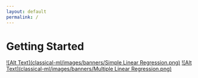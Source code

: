 ```yaml
---
layout: default
permalink: /
---
```

# Getting Started

[![Alt Text](classical-ml/images/banners/Simple Linear Regression.png)](simple-linear-regression/index.md)
[![Alt Text](classical-ml/images/banners/Multiple Linear Regression.png)](multiple-linear-regression/index.md)